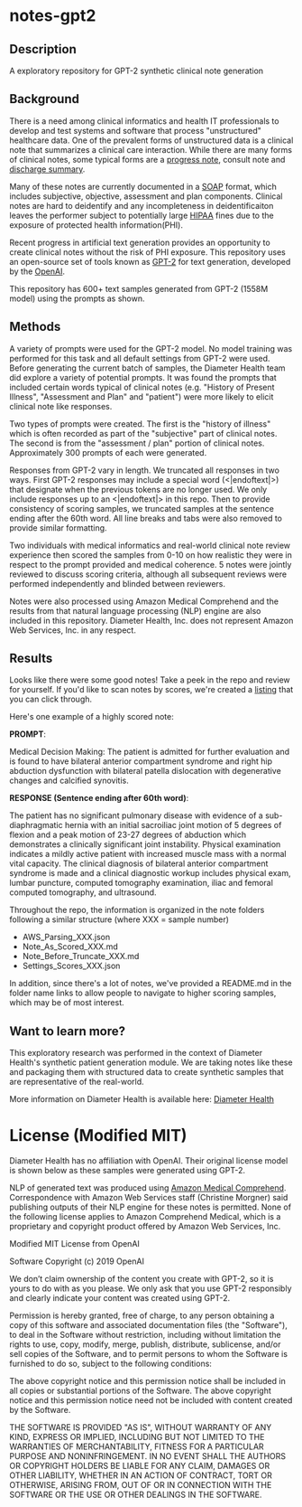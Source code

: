 # notes-gpt2

## Description

A exploratory repository for GPT-2 synthetic clinical note generation

## Background

There is a need among clinical informatics and health IT professionals to develop and test systems and software that process "unstructured" healthcare data. One of the prevalent forms of unstructured data is a clinical note that summarizes a clinical care interaction. While there are many forms of clinical notes, some typical forms are a [progress note](https://en.wikipedia.org/wiki/Progress_note), consult note and [discharge summary](https://en.wikipedia.org/wiki/Inpatient_care#Progress). 

Many of these notes are currently documented in a [SOAP](https://en.wikipedia.org/wiki/SOAP_note) format, which includes subjective, objective, assessment and plan components. Clinical notes are hard to deidentify and any incompleteness in deidentificaiton leaves the performer subject to potentially large [HIPAA](https://en.wikipedia.org/wiki/Health_Insurance_Portability_and_Accountability_Act) fines due to the exposure of protected health information(PHI).  

Recent progress in artificial text generation provides an opportunity to create clinical notes without the risk of PHI exposure. This repository uses an open-source set of tools known as [GPT-2](https://github.com/openai/gpt-2) for text generation, developed by the [OpenAI](https://openai.com/).

This repository has 600+ text samples generated from GPT-2 (1558M model) using the prompts as shown. 

## Methods

A variety of prompts were used for the GPT-2 model. No model training was performed for this task and all default settings from GPT-2 were used. Before generating the current batch of samples, the Diameter Health team did explore a variety of potential prompts. It was found the prompts that included certain words typical of clinical notes (e.g. "History of Present Illness", "Assessment and Plan" and "patient") were more likely to elicit clinical note like responses. 

Two types of prompts were created. The first is the "history of illness" which is often recorded as part of the "subjective" part of clinical notes. The second is from the "assessment / plan" portion of clinical notes. Approximately 300 prompts of each were generated.  

Responses from GPT-2 vary in length. We truncated all responses in two ways. First GPT-2 responses may include a special word (<|endoftext|>) that designate when the previous tokens are no longer used. We only include responses up to an <|endoftext|> in this repo. Then to provide consistency of scoring samples, we truncated samples at the sentence ending after the 60th word. All line breaks and tabs were also removed to provide similar formatting. 

Two individuals with medical informatics and real-world clinical note review experience then scored the samples from 0-10 on how realistic they were in respect to the prompt provided and medical coherence. 5 notes were jointly reviewed to discuss scoring criteria, although all subsequent reviews were performed independently and blinded between reviewers.

Notes were also processed using Amazon Medical Comprehend and the results from that natural language processing (NLP) engine are also included in this repository. Diameter Health, Inc. does not represent Amazon Web Services, Inc. in any respect. 

## Results

Looks like there were some good notes! Take a peek in the repo and review for yourself. If you'd like to scan notes by scores, we're created a [listing](https://github.com/DiameterHealth/notes-gpt2/tree/master/links) that you can click through. 

Here's one example of a highly scored note: 

**PROMPT**: 

Medical Decision Making: The patient is admitted for further evaluation and is found to have bilateral anterior compartment syndrome and right hip abduction dysfunction with bilateral patella dislocation with degenerative changes and calcified synovitis.

**RESPONSE (Sentence ending after 60th word)**:

The patient has no significant pulmonary disease with evidence of a sub-diaphragmatic hernia with an initial sacroiliac joint motion of 5 degrees of flexion and a peak motion of 23-27 degrees of abduction which demonstrates a clinically significant joint instability. Physical examination indicates a mildly active patient with increased muscle mass with a normal vital capacity. The clinical diagnosis of bilateral anterior compartment syndrome is made and a clinical diagnostic workup includes physical exam, lumbar puncture, computed tomography examination, iliac and femoral computed tomography, and ultrasound. 

Throughout the repo, the information is organized in the note folders following a similar structure (where XXX = sample number)

- AWS_Parsing_XXX.json
- Note_As_Scored_XXX.md
- Note_Before_Truncate_XXX.md  
- Settings_Scores_XXX.json

In addition, since there's a lot of notes, we've provided a README.md in the folder name links to allow people to navigate to higher scoring samples, which may be of most interest.  

## Want to learn more? 

This exploratory research was performed in the context of Diameter Health's synthetic patient generation module. We are taking notes like these and packaging them with structured data to create synthetic samples that are representative of the real-world. 

More information on Diameter Health is available here: [Diameter Health](https://www.diameterhealth.com)


# License (Modified MIT)

Diameter Health has no affiliation with OpenAI. Their original license model is shown below as these samples were generated using GPT-2. 

NLP of generated text was produced using [Amazon Medical Comprehend](https://aws.amazon.com/comprehend/medical/). Correspondence with Amazon Web Services staff (Christine Morgner) said publishing outputs of their NLP engine for these notes is permitted. None of the following license applies to Amazon Comprehend Medical, which is a proprietary and copyright product offered by Amazon Web Services, Inc.  

Modified MIT License from OpenAI

Software Copyright (c) 2019 OpenAI

We don’t claim ownership of the content you create with GPT-2, so it is yours to do with as you please.
We only ask that you use GPT-2 responsibly and clearly indicate your content was created using GPT-2.

Permission is hereby granted, free of charge, to any person obtaining a copy of this software and associated documentation files (the "Software"), to deal in the Software without restriction, including without limitation the rights to use, copy, modify, merge, publish, distribute, sublicense, and/or sell copies of the Software, and to permit persons to whom the Software is furnished to do so, subject to the following conditions:

The above copyright notice and this permission notice shall be included in all copies or substantial portions of the Software. The above copyright notice and this permission notice need not be included with content created by the Software.

THE SOFTWARE IS PROVIDED "AS IS", WITHOUT WARRANTY OF ANY KIND, EXPRESS OR IMPLIED, INCLUDING BUT NOT LIMITED TO THE WARRANTIES OF MERCHANTABILITY, FITNESS FOR A PARTICULAR PURPOSE AND NONINFRINGEMENT. IN NO EVENT SHALL THE AUTHORS OR COPYRIGHT HOLDERS BE LIABLE FOR ANY CLAIM, DAMAGES OR OTHER LIABILITY, WHETHER IN AN ACTION OF CONTRACT, TORT OR OTHERWISE, ARISING FROM, OUT OF OR IN CONNECTION WITH THE SOFTWARE OR THE USE OR OTHER DEALINGS IN THE SOFTWARE.